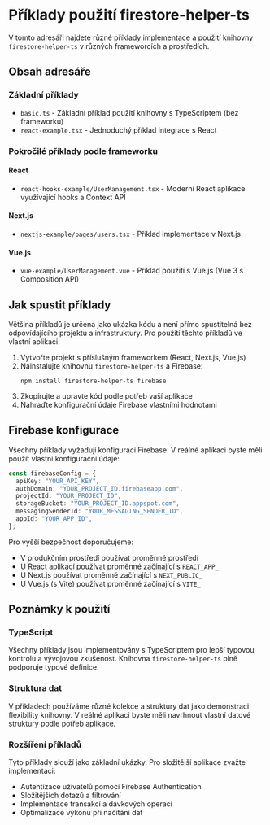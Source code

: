 # Příklady použití firestore-helper-ts

V tomto adresáři najdete různé příklady implementace a použití knihovny `firestore-helper-ts` v různých frameworcích a prostředích.

## Obsah adresáře

### Základní příklady

- `basic.ts` - Základní příklad použití knihovny s TypeScriptem (bez frameworku)
- `react-example.tsx` - Jednoduchý příklad integrace s React

### Pokročilé příklady podle frameworku

#### React

- `react-hooks-example/UserManagement.tsx` - Moderní React aplikace využívající hooks a Context API

#### Next.js

- `nextjs-example/pages/users.tsx` - Příklad implementace v Next.js

#### Vue.js

- `vue-example/UserManagement.vue` - Příklad použití s Vue.js (Vue 3 s Composition API)

## Jak spustit příklady

Většina příkladů je určena jako ukázka kódu a není přímo spustitelná bez odpovídajícího projektu a infrastruktury. Pro použití těchto příkladů ve vlastní aplikaci:

1. Vytvořte projekt s příslušným frameworkem (React, Next.js, Vue.js)
2. Nainstalujte knihovnu `firestore-helper-ts` a Firebase:
   ```
   npm install firestore-helper-ts firebase
   ```
3. Zkopírujte a upravte kód podle potřeb vaší aplikace
4. Nahraďte konfigurační údaje Firebase vlastními hodnotami

## Firebase konfigurace

Všechny příklady vyžadují konfiguraci Firebase. V reálné aplikaci byste měli použít vlastní konfigurační údaje:

```typescript
const firebaseConfig = {
  apiKey: "YOUR_API_KEY",
  authDomain: "YOUR_PROJECT_ID.firebaseapp.com",
  projectId: "YOUR_PROJECT_ID",
  storageBucket: "YOUR_PROJECT_ID.appspot.com",
  messagingSenderId: "YOUR_MESSAGING_SENDER_ID",
  appId: "YOUR_APP_ID",
};
```

Pro vyšší bezpečnost doporučujeme:

- V produkčním prostředí používat proměnné prostředí
- U React aplikací používat proměnné začínající s `REACT_APP_`
- U Next.js používat proměnné začínající s `NEXT_PUBLIC_`
- U Vue.js (s Vite) používat proměnné začínající s `VITE_`

## Poznámky k použití

### TypeScript

Všechny příklady jsou implementovány s TypeScriptem pro lepší typovou kontrolu a vývojovou zkušenost. Knihovna `firestore-helper-ts` plně podporuje typové definice.

### Struktura dat

V příkladech používáme různé kolekce a struktury dat jako demonstraci flexibility knihovny. V reálné aplikaci byste měli navrhnout vlastní datové struktury podle potřeb aplikace.

### Rozšíření příkladů

Tyto příklady slouží jako základní ukázky. Pro složitější aplikace zvažte implementaci:

- Autentizace uživatelů pomocí Firebase Authentication
- Složitějších dotazů a filtrování
- Implementace transakcí a dávkových operací
- Optimalizace výkonu při načítání dat
